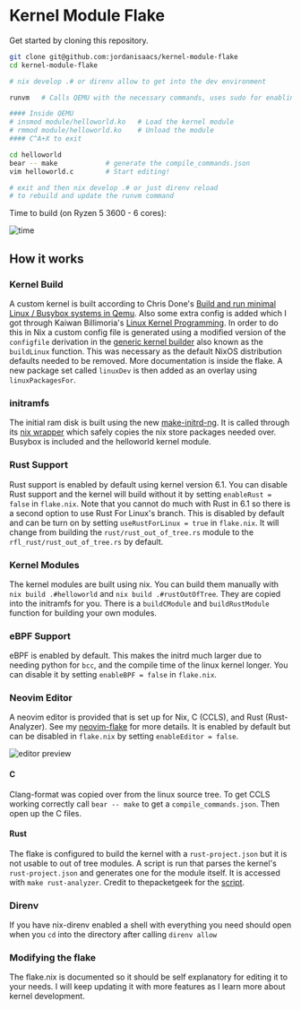 # Kernel Module Flake

Get started by cloning this repository.

```bash
git clone git@github.com:jordanisaacs/kernel-module-flake
cd kernel-module-flake

# nix develop .# or direnv allow to get into the dev environment

runvm   # Calls QEMU with the necessary commands, uses sudo for enabling kvm

#### Inside QEMU
# insmod module/helloworld.ko   # Load the kernel module
# rmmod module/helloworld.ko    # Unload the module
#### C^A+X to exit

cd helloworld
bear -- make            # generate the compile_commands.json
vim helloworld.c        # Start editing!

# exit and then nix develop .# or just direnv reload
# to rebuild and update the runvm command
```

Time to build (on Ryzen 5 3600 - 6 cores):

![time](https://user-images.githubusercontent.com/19742638/201808063-3315027f-44c6-4bd7-bf48-a835b1ffe096.png)

## How it works

### Kernel Build

A custom kernel is built according to Chris Done's [Build and run minimal Linux / Busybox systems in Qemu](https://gist.github.com/chrisdone/02e165a0004be33734ac2334f215380e). Also some extra config is added which I got through Kaiwan Billimoria's [Linux Kernel Programming](https://www.packtpub.com/product/linux-kernel-programming/9781789953435). In order to do this in Nix a custom config file is generated using a modified version of the `configfile` derivation in the [generic kernel builder](https://github.com/NixOS/nixpkgs/blob/nixos-unstable/pkgs/os-specific/linux/kernel/generic.nix) also known as the `buildLinux` function. This was necessary as the default NixOS distribution defaults needed to be removed. More documentation is inside the flake. A new package set called `linuxDev` is then added as an overlay using `linuxPackagesFor`.

### initramfs

The initial ram disk is built using the new [make-initrd-ng](https://github.com/NixOS/nixpkgs/tree/master/pkgs/build-support/kernel/make-initrd-ng). It is called through its [nix wrapper](https://github.com/NixOS/nixpkgs/blob/master/pkgs/build-support/kernel/make-initrd-ng.nix) which safely copies the nix store packages needed over. Busybox is included and the helloworld kernel module.

### Rust Support

Rust support is enabled by default using kernel version 6.1. You can disable Rust support and the kernel will build without it by setting `enableRust = false` in `flake.nix`. Note that you cannot do much with Rust in 6.1 so there is a second option to use Rust For Linux's branch. This is disabled by default and can be turn on by setting `useRustForLinux = true` in `flake.nix`. It will change from building the `rust/rust_out_of_tree.rs` module to the `rfl_rust/rust_out_of_tree.rs` by default.

### Kernel Modules

The kernel modules are built using nix. You can build them manually with `nix build .#helloworld` and `nix build .#rustOutOfTree`. They are copied into the initramfs for you. There is a `buildCModule` and `buildRustModule` function for building your own modules.

### eBPF Support

eBPF is enabled by default. This makes the initrd much larger due to needing python for `bcc`, and the compile time of the linux kernel longer. You can disable it by setting `enableBPF = false` in `flake.nix`.

### Neovim Editor

A neovim editor is provided that is set up for Nix, C (CCLS), and Rust (Rust-Analyzer). See my [neovim-flake](https://github.com/jordanisaacs/neovim-flake) for more details. It is enabled by default but can be disabled in `flake.nix` by setting `enableEditor = false`.

![editor preview](https://user-images.githubusercontent.com/19742638/201808644-68674027-277e-4d61-9ebe-e2197b570730.png)

#### C

Clang-format was copied over from the linux source tree. To get CCLS working correctly call `bear -- make` to get a `compile_commands.json`. Then open up the C files.

#### Rust

The flake is configured to build the kernel with a `rust-project.json` but it is not usable to out of tree modules. A script is run that parses the kernel's `rust-project.json` and generates one for the module itself. It is accessed with `make rust-analyzer`. Credit to thepacketgeek for the [script](https://github.com/Rust-for-Linux/rust-out-of-tree-module/pull/2).


### Direnv

If you have nix-direnv enabled a shell with everything you need should open when you `cd` into the directory after calling `direnv allow`


### Modifying the flake

The flake.nix is documented so it should be self explanatory for editing it to your needs. I will keep updating it with more features as I learn more about kernel development.
